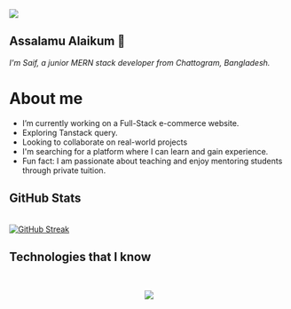 <a>
<img src="https://i.ibb.co.com/yFDZJzr/Saif-s-Banner2.png" />
</a>

## Assalamu Alaikum 👋
*I'm Saif, a junior MERN stack developer from  Chattogram, Bangladesh.*

# About me
- I’m currently working on a Full-Stack e-commerce website.
- Exploring Tanstack query.
- Looking to collaborate on real-world projects
- I'm searching for a platform where I can learn and gain experience.
- Fun fact: I am passionate about teaching and enjoy mentoring students through private tuition.

## GitHub Stats
</br>
<a href="https://git.io/streak-stats"><img src="https://streak-stats.demolab.com?user=meizan2142&theme=black-ice" alt="GitHub Streak" /></a>

## Technologies that I know
</br>
<p align="center">
  <a href="https://skillicons.dev">
    <img src="https://skillicons.dev/icons?i=html,css,tailwind,js,firebase,git,vercel,netlify,vite,mongodb,expressjs,react,nodejs" />
  </a>
